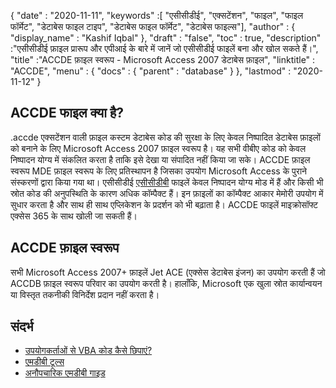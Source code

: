 {
  "date" : "2020-11-11",
  "keywords" :[ "एसीसीडीई", "एक्सटेंशन", "फाइल", "फाइल फॉर्मेट", "डेटाबेस फाइल टाइप", "डेटाबेस फाइल फॉर्मेट", "डेटाबेस फाइल्स"],
  "author" : {
    "display_name" : "Kashif Iqbal"
},
  "draft" : "false",
  "toc" : true,
  "description" :"एसीसीडीई फ़ाइल प्रारूप और एपीआई के बारे में जानें जो एसीसीडीई फाइलें बना और खोल सकते हैं।",
  "title" :"ACCDE फ़ाइल स्वरूप - Microsoft Access 2007 डेटाबेस फ़ाइल",
  "linktitle" : "ACCDE",
  "menu" : {
    "docs" : {
      "parent" : "database"
}
},
  "lastmod" : "2020-11-12"
}

## ACCDE फाइल क्या है?

.accde एक्सटेंशन वाली फ़ाइल कस्टम डेटाबेस कोड की सुरक्षा के लिए केवल निष्पादित डेटाबेस फ़ाइलों को बनाने के लिए Microsoft Access 2007 फ़ाइल स्वरूप है। यह सभी वीबीए कोड को केवल निष्पादन योग्य में संकलित करता है ताकि इसे देखा या संपादित नहीं किया जा सके। ACCDE फ़ाइल स्वरूप MDE फ़ाइल स्वरूप के लिए प्रतिस्थापन है जिसका उपयोग Microsoft Access के पुराने संस्करणों द्वारा किया गया था। एसीसीडीई [एसीसीडीबी](/hi/database/एसीसीडीबी/) फाइलें केवल निष्पादन योग्य मोड में हैं और किसी भी स्रोत कोड की अनुपस्थिति के कारण अधिक कॉम्पैक्ट हैं। इन फ़ाइलों का कॉम्पैक्ट आकार मेमोरी उपयोग में सुधार करता है और साथ ही साथ एप्लिकेशन के प्रदर्शन को भी बढ़ाता है। ACCDE फाइलें माइक्रोसॉफ्ट एक्सेस 365 के साथ खोली जा सकती हैं।

## ACCDE फ़ाइल स्वरूप

सभी Microsoft Access 2007+ फ़ाइलें Jet ACE (एक्सेस डेटाबेस इंजन) का उपयोग करती हैं जो ACCDB फ़ाइल स्वरूप परिवार का उपयोग करती है। हालाँकि, Microsoft एक खुला स्रोत कार्यान्वयन या विस्तृत तकनीकी विनिर्देश प्रदान नहीं करता है।

## संदर्भ

* [उपयोगकर्ताओं से VBA कोड कैसे छिपाएं?](https://support.microsoft.com/en-us/office/hide-vba-code-from-users-ce6ab610-af07-4008-91e0-1ef1b796ff18)
* [एमडीबी टूल्स](https://github.com/mdbtools/mdbtools/blob/master/HACKING)
* [अनौपचारिक एमडीबी गाइड](http://jabakobob.net/mdb/)

